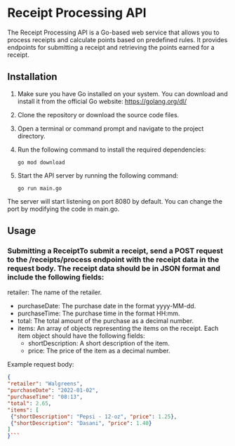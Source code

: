 # Receipt Processing API

The Receipt Processing API is a Go-based web service that allows you to process receipts and calculate points based on predefined rules. It provides endpoints for submitting a receipt and retrieving the points earned for a receipt.

## Installation

1. Make sure you have Go installed on your system. You can download and install it from the official Go website: https://golang.org/dl/

2. Clone the repository or download the source code files.

3. Open a terminal or command prompt and navigate to the project directory.

4. Run the following command to install the required dependencies:
   ```shell
   go mod download

1. Start the API server by running the following command:
   ```shell
   go run main.go

The server will start listening on port 8080 by default. You can change the port by modifying the code in main.go.

## Usage

### Submitting a ReceiptTo submit a receipt, send a POST request to the /receipts/process endpoint with the receipt data in the request body. The receipt data should be in JSON format and include the following fields:

retailer: The name of the retailer.
* purchaseDate: The purchase date in the format yyyy-MM-dd.
* purchaseTime: The purchase time in the format HH:mm.
* total: The total amount of the purchase as a decimal number.
* items: An array of objects representing the items on the receipt. Each item object should have the following fields:
   * shortDescription: A short description of the item.
   * price: The price of the item as a decimal number.

Example request body:
   ```json
   {
  "retailer": "Walgreens",
  "purchaseDate": "2022-01-02",
  "purchaseTime": "08:13",
  "total": 2.65,
  "items": [
    {"shortDescription": "Pepsi - 12-oz", "price": 1.25},
    {"shortDescription": "Dasani", "price": 1.40}
  ]
}```

